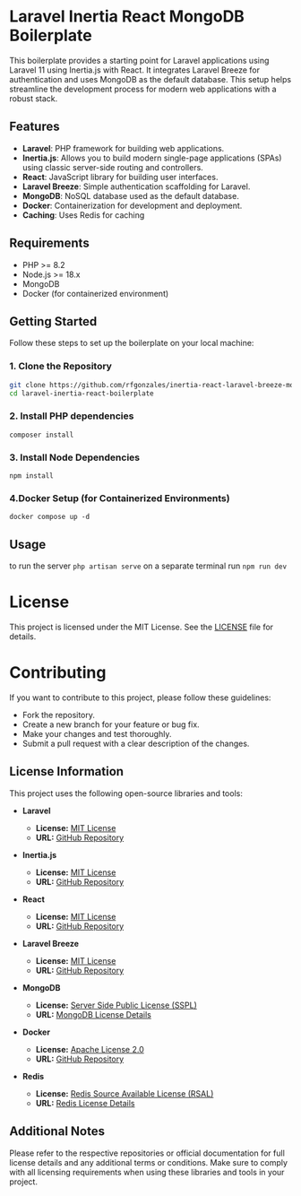 # Laravel Inertia React MongoDB Boilerplate

This boilerplate provides a starting point for Laravel applications using Laravel 11 using Inertia.js with React. It integrates Laravel Breeze for authentication and uses MongoDB as the default database. This setup helps streamline the development process for modern web applications with a robust stack.

## Features

-   **Laravel**: PHP framework for building web applications.
-   **Inertia.js**: Allows you to build modern single-page applications (SPAs) using classic server-side routing and controllers.
-   **React**: JavaScript library for building user interfaces.
-   **Laravel Breeze**: Simple authentication scaffolding for Laravel.
-   **MongoDB**: NoSQL database used as the default database.
-   **Docker**: Containerization for development and deployment.
-   **Caching**: Uses Redis for caching

## Requirements

-   PHP >= 8.2
-   Node.js >= 18.x
-   MongoDB
-   Docker (for containerized environment)

## Getting Started

Follow these steps to set up the boilerplate on your local machine:

### 1. Clone the Repository

```bash
git clone https://github.com/rfgonzales/inertia-react-laravel-breeze-mongodb-boilerplate.git
cd laravel-inertia-react-boilerplate
```

### 2. Install PHP dependencies

`composer install`

### 3. Install Node Dependencies

`npm install`

### 4.Docker Setup (for Containerized Environments)

`docker compose up -d`

## Usage

to run the server `php artisan serve`
on a separate terminal run `npm run dev`

# License

This project is licensed under the MIT License. See the [LICENSE](LICENSE.md) file for details.

# Contributing

If you want to contribute to this project, please follow these guidelines:

-   Fork the repository.
-   Create a new branch for your feature or bug fix.
-   Make your changes and test thoroughly.
-   Submit a pull request with a clear description of the changes.


## License Information

This project uses the following open-source libraries and tools:

- **Laravel**
  - **License:** [MIT License](https://opensource.org/licenses/MIT)
  - **URL:** [GitHub Repository](https://github.com/laravel/laravel)

- **Inertia.js**
  - **License:** [MIT License](https://opensource.org/licenses/MIT)
  - **URL:** [GitHub Repository](https://github.com/inertiajs/inertia)

- **React**
  - **License:** [MIT License](https://opensource.org/licenses/MIT)
  - **URL:** [GitHub Repository](https://github.com/facebook/react)

- **Laravel Breeze**
  - **License:** [MIT License](https://opensource.org/licenses/MIT)
  - **URL:** [GitHub Repository](https://github.com/laravel/breeze)

- **MongoDB**
  - **License:** [Server Side Public License (SSPL)](https://www.mongodb.com/licensing/server-side-public-license)
  - **URL:** [MongoDB License Details](https://www.mongodb.com/legal/sspl)

- **Docker**
  - **License:** [Apache License 2.0](https://opensource.org/licenses/Apache-2.0)
  - **URL:** [GitHub Repository](https://github.com/docker/docker)

- **Redis**
  - **License:** [Redis Source Available License (RSAL)](https://redis.io/topics/license)
  - **URL:** [Redis License Details](https://redis.io/topics/license)

## Additional Notes

Please refer to the respective repositories or official documentation for full license details and any additional terms or conditions. Make sure to comply with all licensing requirements when using these libraries and tools in your project.

